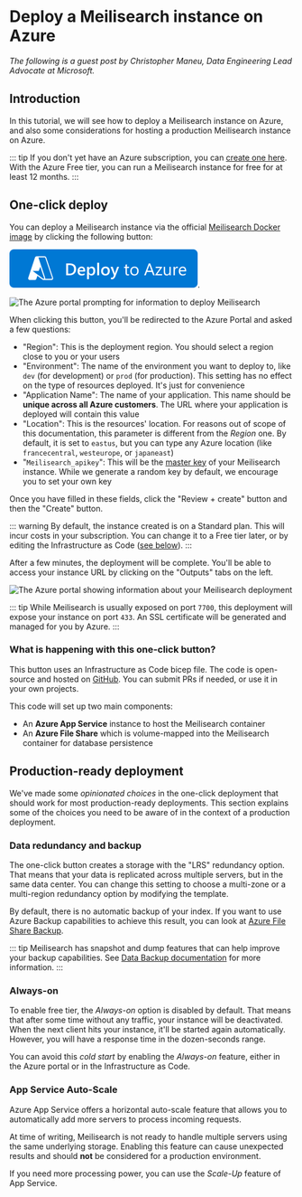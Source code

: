 # Deploy a Meilisearch instance on Azure

_The following is a guest post by Christopher Maneu, Data Engineering Lead Advocate at Microsoft._

## Introduction

In this tutorial, we will see how to deploy a Meilisearch instance on Azure, and also some considerations for hosting a production Meilisearch instance on Azure.

::: tip
If you don't yet have an Azure subscription, you can [create one here](https://azure.microsoft.com/free/). With the Azure Free tier, you can run a Meilisearch instance for free for at least 12 months.
:::

## One-click deploy

You can deploy a Meilisearch instance via the official [Meilisearch Docker image](https://hub.docker.com/r/getmeili/meilisearch) by clicking the following button:

[![Deploy To Azure](https://raw.githubusercontent.com/Azure/azure-quickstart-templates/master/1-CONTRIBUTION-GUIDE/images/deploytoazure.svg?sanitize=true)](https://portal.azure.com/#create/Microsoft.Template/uri/https%3A%2F%2Fraw.githubusercontent.com%2Fcmaneu%2Fmeilisearch-on-azure%2Fmain%2Fmain.json).

![The Azure portal prompting for information to deploy Meilisearch](/azure/01.azure-deploy-button.png)

When clicking this button, you'll be redirected to the Azure Portal and asked a few questions:

- "Region": This is the deployment region. You should select a region close to you or your users
- "Environment": The name of the environment you want to deploy to, like `dev` (for development) or `prod` (for production). This setting has no effect on the type of resources deployed. It's just for convenience
- "Application Name": The name of your application. This name should be **unique across all Azure customers**. The URL where your application is deployed will contain this value
- "Location": This is the resources' location. For reasons out of scope of this documentation, this parameter is different from the _Region_ one. By default, it is set to `eastus`, but you can type any Azure location (like `francecentral`, `westeurope`, or `japaneast`)
- "`Meilisearch_apikey`": This will be the [master key](/learn/security/master_api_keys.md) of your Meilisearch instance. While we generate a random key by default, we encourage you to set your own key

Once you have filled in these fields, click the "Review + create" button and then the "Create" button.

::: warning
By default, the instance created is on a Standard plan. This will incur costs in your subscription. You can change it to a Free tier later, or by editing the Infrastructure as Code ([see below](#what-is-happening-with-this-one-click-button)).
:::

After a few minutes, the deployment will be complete. You'll be able to access your instance URL by clicking on the "Outputs" tabs on the left.

![The Azure portal showing information about your Meilisearch deployment](/azure/02.azure-output.png)

::: tip
While Meilisearch is usually exposed on port `7700`, this deployment will expose your instance on port `433`. An SSL certificate will be generated and managed for you by Azure.
:::

### What is happening with this one-click button?

This button uses an Infrastructure as Code bicep file. The code is open-source and hosted on [GitHub](https://github.com/cmaneu/meilisearch-on-azure). You can submit PRs if needed, or use it in your own projects.

This code will set up two main components:

- An **Azure App Service** instance to host the Meilisearch container
- An **Azure File Share** which is volume-mapped into the Meilisearch container for database persistence

## Production-ready deployment

We've made some _opinionated choices_ in the one-click deployment that should work for most production-ready deployments. This section explains some of the choices you need to be aware of in the context of a production deployment.

### Data redundancy and backup

The one-click button creates a storage with the "LRS" redundancy option. That means that your data is replicated across multiple servers, but in the same data center. You can change this setting to choose a multi-zone or a multi-region redundancy option by modifying the template.

By default, there is no automatic backup of your index. If you want to use Azure Backup capabilities to achieve this result, you can look at [Azure File Share Backup](https://docs.microsoft.com/azure/backup/azure-file-share-backup-overview).

::: tip
Meilisearch has snapshot and dump features that can help improve your backup capabilities. See [Data Backup documentation](/learn/advanced/snapshots_vs_dumps.md) for more information.
:::

### Always-on

To enable free tier, the _Always-on_ option is disabled by default. That means that after some time without any traffic, your instance will be deactivated. When the next client hits your instance, it'll be started again automatically. However, you will have a response time in the dozen-seconds range.

You can avoid this _cold start_ by enabling the _Always-on_ feature, either in the Azure portal or in the Infrastructure as Code.

### App Service Auto-Scale

 Azure App Service offers a horizontal auto-scale feature that allows you to automatically add more servers to process incoming requests.

 At time of writing, Meilisearch is not ready to handle multiple servers using the same underlying storage. Enabling this feature can cause unexpected results and should **not** be considered for a production environment.

 If you need more processing power, you can use the _Scale-Up_ feature of App Service.
